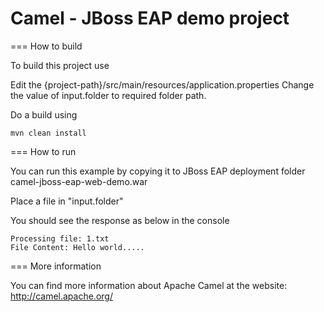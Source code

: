 Camel - JBoss EAP demo project
=========================

=== How to build

To build this project use

Edit the {project-path}/src/main/resources/application.properties
Change the value of input.folder to required folder path.

Do a build using
```
mvn clean install
```
=== How to run

You can run this example by copying it to JBoss EAP deployment folder
camel-jboss-eap-web-demo.war

Place a file in "input.folder"

You should see  the response as below in the console
```
Processing file: 1.txt
File Content: Hello world.....
```
=== More information

You can find more information about Apache Camel at the website: http://camel.apache.org/